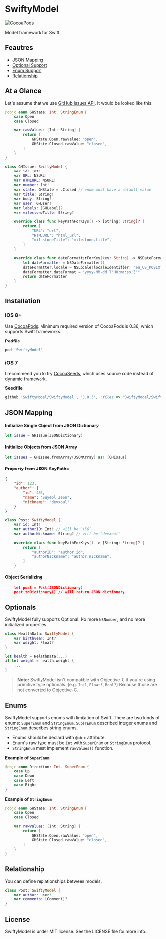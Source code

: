 SwiftyModel
==========

[![CocoaPods](http://img.shields.io/cocoapods/v/SwiftyModel.svg?style=flat)](https://cocoapods.org/pods/SwiftyModel)

Model framework for Swift.


Feautres
--------

* [JSON Mapping](#json-mapping)
* [Optional Support](#optionals)
* [Enum Support](#enums)
* [Relationship](#relationship)


At a Glance
-----------

Let's assume that we use [GitHub Issues API](https://developer.github.com/v3/issues/). It would be looked like this:

```swift
@objc enum GHState: Int, StringEnum {
    case Open
    case Closed

    var rawValues: [Int: String] {
        return [
            GHState.Open.rawValue: "open",
            GHState.Closed.rawValue: "closed",
        ]
    }
}

class GHIssue: SwiftyModel {
    var id: Int!
    var URL: NSURL!
    var HTMLURL: NSURL!
    var number: Int!
    var state: GHState = .Closed // enum must have a default value
    var title: String!
    var body: String!
    var user: GHUser!
    var labels: [GHLabel]?
    var milestoneTitle: String?

    override class func keyPathForKeys() -> [String: String]? {
        return [
            "URL": "url",
            "HTMLURL": "html_url",
            "milestoneTitle": "milestone.title",
        ]
    }
    
    override class func dateFormatterForKey(key: String) -> NSDateFormatter? {
        let dateFormatter = NSDateFormatter()
        dateFormatter.locale = NSLocale(localeIdentifier: "en_US_POSIX")
        dateFormatter.dateFormat = "yyyy-MM-dd'T'HH:mm:ss'Z'"
        return dateFormatter
    }
}
```


Installation
------------

### iOS 8+

Use [CocoaPods](https://cocoapods.org). Minimum required version of CocoaPods is 0.36, which supports Swift frameworks.

**Podfile**

```ruby
pod 'SwiftyModel'
```


### iOS 7

I recommend you to try [CocoaSeeds](https://github.com/devxoul/CocoaSeeds), which uses source code instead of dynamic framework.

**Seedfile**

```ruby
github 'SwiftyModel/SwiftyModel', '0.0.3', :files => 'SwiftyModel/SwiftyModel.swift'
```


JSON Mapping
------------

#### Initialize Single Object from JSON Dictionary

```swift
let issue = GHIssue(JSONDictionary)
```

#### Initialize Objects from JSON Array

```swift
let issues = GHIssue.fromArray(JSONArray) as! [GHIssue]
```

#### Property from JSON KeyPaths

```json
{
    "id": 123,
    "author": {
        "id": 456,
        "name": "Suyeol Jeon",
        "nickname": "devxoul"
    }
}
```

```swift
class Post: SwiftyModel {
    var id: Int!
    var authorID: Int! // will be `456`
    var authorNickname: String? // will be `devxoul`

    override class func keyPathForKeys() -> [String: String]? {
        return [
            "authorID": "author.id",
            "authorNickname": "author.nickname",
        ]
    }
```


#### Object Serializing

```json
    let post = Post(JSONDictionary)
    post.toDictionary() // will return JSON dictionary
```


Optionals
---------

SwiftyModel fully supports Optional. No more `NSNumber`, and no more initialized properties.

```swift
class HealthData: SwiftyModel {
    var birthyear: Int?
    var weight: Float?
}

let health = HelathData(...)
if let weight = health.weight {
    ...
}
```

> **Note:** SwiftyModel isn't compatible with Objective-C if you're using primitive type optionals. (e.g. `Int?`, `Float!`, `Bool?`) Because those are not converted to Objective-C.



Enums
-----

SwiftyModel supports enums with limitation of Swift. There are two kinds of enums: `SuperEnum` and `StringEnum`. `SuperEnum` described integer enums and `StringEnum` describes string enums.

- Enums should be declard with `@objc` attribute.
- Enum's raw type must be `Int` with `SuperEnum` or `StringEnum` protocol.
- `StringEnum` must implement `rawValues()` function.

**Example of `SuperEnum`**

```swift
@objc enum Direction: Int, SuperEnum {
    case Up
    case Down
    case Left
    case Right
}
```

**Example of `StringEnum`**

```swift
@objc enum GHState: Int, StringEnum {
    case Open
    case Closed

    var rawValues: [Int: String] {
        return [
            GHState.Open.rawValue: "open",
            GHState.Closed.rawValue: "closed",
        ]
    }
}
```


Relationship
------------

You can define replationships between models.

```swift
class Post: SwiftyModel {
    var author: User!
    var comments: [Comment]?
}
```


License
-------

SwiftyModel is under MIT license. See the LICENSE file for more info.
